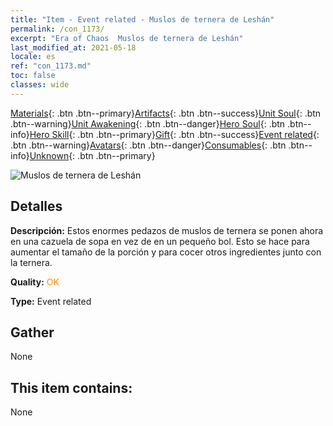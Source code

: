 ```yaml
---
title: "Item - Event related - Muslos de ternera de Leshán"
permalink: /con_1173/
excerpt: "Era of Chaos  Muslos de ternera de Leshán"
last_modified_at: 2021-05-18
locale: es
ref: "con_1173.md"
toc: false
classes: wide
---
```

 [Materials](/ItemsES/){: .btn .btn--primary}[Artifacts](/ItemsES/Artifacts/){: .btn .btn--success}[Unit Soul](/ItemsES/UnitSoul/){: .btn .btn--warning}[Unit Awakening](/ItemsES/UnitAwakening/){: .btn .btn--danger}[Hero Soul](/ItemsES/HeroSoul/){: .btn .btn--info}[Hero Skill](/ItemsES/HeroSkill/){: .btn .btn--primary}[Gift](/ItemsES/Gift/){: .btn .btn--success}[Event related](/ItemsES/Events/){: .btn .btn--warning}[Avatars](/ItemsES/Avatars/){: .btn .btn--danger}[Consumables](/ItemsES/Consumables/){: .btn .btn--info}[Unknown](/ItemsES/Unknown/){: .btn .btn--primary}

 ![Muslos de ternera de Leshán](/images/t/i_81511221.png)

## Detalles
 **Descripción:** Estos enormes pedazos de muslos de ternera se ponen ahora en una cazuela de sopa en vez de en un pequeño bol. Esto se hace para aumentar el tamaño de la porción y para cocer otros ingredientes junto con la ternera.

 **Quality:** <span style="color: #FF8C00">OK</span>

 **Type:** Event related

## Gather

  None

## This item contains:

  None

